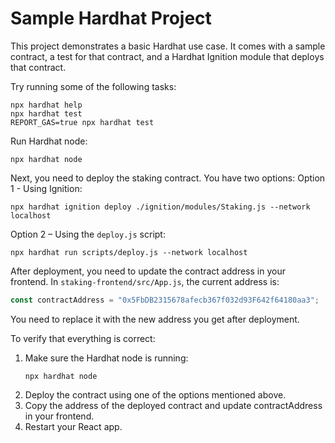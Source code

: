 # Sample Hardhat Project

This project demonstrates a basic Hardhat use case. It comes with a sample contract, a test for that contract, and a Hardhat Ignition module that deploys that contract.

Try running some of the following tasks:

```shell
npx hardhat help
npx hardhat test
REPORT_GAS=true npx hardhat test
```
Run Hardhat node:
```shell
npx hardhat node
```

Next, you need to deploy the staking contract. You have two options:
Option 1 - Using Ignition:

```shell
npx hardhat ignition deploy ./ignition/modules/Staking.js --network localhost
```
Option 2 – Using the `deploy.js` script:
```shell
npx hardhat run scripts/deploy.js --network localhost
```

After deployment, you need to update the contract address in your frontend. In `staking-frontend/src/App.js`, the current address is:
```javascript
const contractAddress = "0x5FbDB2315678afecb367f032d93F642f64180aa3";
```
You need to replace it with the new address you get after deployment.

To verify that everything is correct:
1. Make sure the Hardhat node is running:
    ```shell
    npx hardhat node
    ```
2. Deploy the contract using one of the options mentioned above.
3. Copy the address of the deployed contract and update contractAddress in your frontend.
4. Restart your React app.